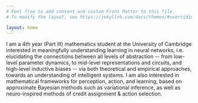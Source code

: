 ```yaml
---
# Feel free to add content and custom Front Matter to this file.
# To modify the layout, see https://jekyllrb.com/docs/themes/#overriding-theme-defaults

layout: home
---
```


I am a 4th year (Part III) mathematics student at the University of Cambridge interested in meaningfully understanding learning in neural networks, i.e. elucidating the connections between all levels of abstraction -- from low-level parameter dynamics, to mid-level representations and circuits, and high-level inductive biases -- via both theoretical and empirical approaches, towards an understanding of intelligent systems. I am also interested in mathematical frameworks for perception, action, and learning, based on approximate Bayesian methods such as variational inference, as well as neuro-inspired methods of credit assignment & action selection.
